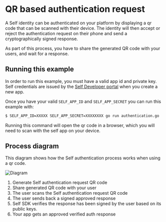 # QR based authentication request

A Self identity can be authenticated on your platform by displaying a qr code that can be scanned with their device. The identity will then accept or reject the authentication request on their phone and send a cryptographically signed response.

As part of this process, you have to share the generated QR code with your users, and wait for a response.

## Running this example

In order to run this example, you must have a valid app id and private key. Self credentials are issued by the [Self Developer portal](https://developer.selfid.net/) when you create a new app.

Once you have your valid `SELF_APP_ID` and `SELF_APP_SECRET` you can run this example with:

```bash
$ SELF_APP_ID=XXXXX SELF_APP_SECRET=XXXXXXXX go run authentication.go
```

Running this command will open the qr code in a browser, which you will need to scan with the self app on your device.

## Process diagram

This diagram shows how the Self authentication process works when using a qr code.

![Diagram](https://storage.googleapis.com/self-public/images/authentication_qr_diagram.png)

1. Generate Self authentication request QR code
2. Share generated QR code with your user
3. The user scans the Self authentication request QR code
4. The user sends back a signed approved response
5. Self SDK verifies the response has been signed by the user based on its public keys.
6. Your app gets an approved verified auth response
